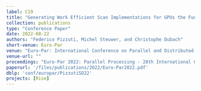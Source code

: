 ```yaml
---
label: C19
title: "Generating Work Efficient Scan Implementations for GPUs the Functional Way"
collection: publications
type: "Conference Paper"
date: 2022-08-22
authors: "Federico Pizzuti, Michel Steuwer, and Christophe Dubach"
short-venue: Euro-Par
venue: "Euro-Par: International Conference on Parallel and Distributed Computing"
venue-url: ""
proceedings: "Euro-Par 2022: Parallel Processing - 28th International Conference on Parallel and Distributed Computing, Glasgow, UK, August 22-26, 2022, Proceedings"
paperurl: '/files/publications/2022/Euro-Par2022.pdf'
dblp: 'conf/europar/PizzutiSD22'
projects: [Rise]
---
```


